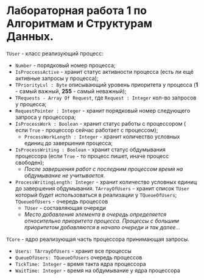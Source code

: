 # Лабораторная работа 1 по Алгоритмам и Структурам Данных.

`TUser` - класс реализующий процесс:
- `Number` - порядковый номер процесса;
- `IsProccessActive` - хранит статус активности процесса (есть ли ещё активные запросы у процесса);
- `TPriorityLvl : Byte` описывающий уровень приоритета у процесса (__1__ - самый важный, __255__ - самый неважный);
- `TRequests - Array Of Request`, где `Request : Integer` кол-во запросов у процесса;
- `RequestPointer : Integer` - хранит порядковый номер следующего запроса у процессора;
- `IsProcessWork : Boolean` - хранит статус работы с процессором ( если `True` - процессор сейчас работает с процессом);
  - `ProcessWorkLength : Integer` - хранит количество условных единиц до завершения процесса; 
- `IsProcessWriting : Boolean` - хранит статус обдумывания процессора (если `True` - то процесс пишет, иначе процесс свободен); 
  - _*После завершения работ с последним процессом время на обдумывание не учитывается.*_
- `ProcessWritingLength: Integer` - хранит количество условных единиц до завершения обдумывания.
`TArrayOfUsers` - хранит список `TUser` который будет использоваться в реализации у `TQueueOfUsers`;
`TQueueOfUsers` - очередь процессов
  - `TUser` - составляющая очереди
  - _*Место добавления элемента в очередь определяется относительно приоритета процесса. Процессы с большим приоритетом добавляются в начало очереди и так далее...*_

`TCore` - ядро реализующая часть процессора принимающая запросы.
- `Users: TArrayOfUsers` - хранит все процессы
- `QueueOfUsers: TQueueOfUsers` очередь процессов
- `TickTime: Integer` - время такта ядра процессора
- `WaitTime: Integer` - время на обдумывание у ядра процессора